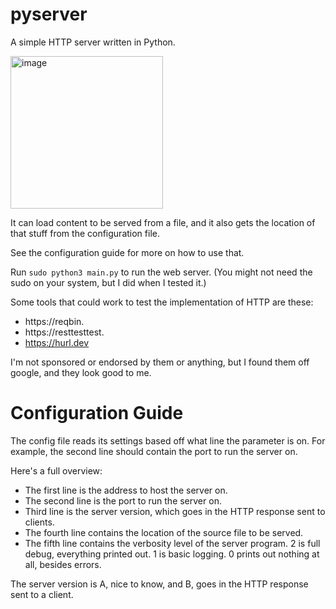 # pyserver
A simple HTTP server written in Python.

<img width="244" alt="image" src="https://github.com/Killaship/pyserver/assets/69988679/cc924298-6889-4e7e-8a95-b57add1c49f0">

It can load content to be served from a file, and it also gets the location of that stuff from the configuration file.

See the configuration guide for more on how to use that.

Run ```sudo python3 main.py``` to run the web server. (You might not need the sudo on your system, but I did when I tested it.)

Some tools that could work to test the implementation of HTTP are these: 
- https://reqbin.
- https://resttesttest.
- https://hurl.dev


I'm not sponsored or endorsed by them or anything, but I found them off google, and they look good to me.

# Configuration Guide
The config file reads its settings based off what line the parameter is on. For example, the second line should contain the port to run the server on.

Here's a full overview:

- The first line is the address to host the server on. 
- The second line is the port to run the server on.
- Third line is the server version, which goes in the HTTP response sent to clients.
- The fourth line contains the location of the source file to be served.
- The fifth line contains the verbosity level of the server program. 2 is full debug, everything printed out. 1 is basic logging. 0 prints out nothing at all, besides errors.

The server version is A, nice to know, and B, goes in the HTTP response sent to a client.
